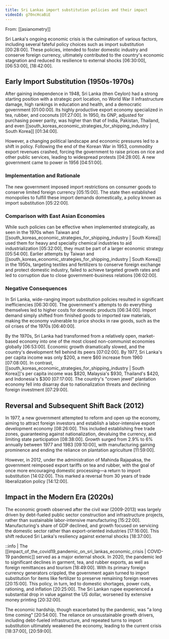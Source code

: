 ```yaml
---
title: Sri Lankas import substitution policies and their impact
videoId: g70ncHcaBiE
---
```


From: [[asianometry]] <br/> 

Sri Lanka's ongoing economic crisis is the culmination of various factors, including several fateful policy choices such as import substitution <a class="yt-timestamp" data-t="00:28:00">[00:28:00]</a>. These policies, intended to foster domestic industry and conserve foreign currency, ultimately contributed to the country's economic stagnation and reduced its resilience to external shocks <a class="yt-timestamp" data-t="06:30:00">[06:30:00]</a>, <a class="yt-timestamp" data-t="06:53:00">[06:53:00]</a>, <a class="yt-timestamp" data-t="18:42:00">[18:42:00]</a>.

## Early Import Substitution (1950s-1970s)

After gaining independence in 1948, Sri Lanka (then Ceylon) had a strong starting position with a strategic port location, no World War II infrastructure damage, high rankings in education and health, and a democratic government <a class="yt-timestamp" data-t="01:00:00">[01:00:00]</a>. Its highly productive export economy specialized in tea, rubber, and coconuts <a class="yt-timestamp" data-t="01:27:00">[01:27:00]</a>. In 1950, its GNP, adjusted for purchasing power parity, was higher than that of India, Pakistan, Thailand, and even [[south_koreas_economic_strategies_for_shipping_industry | South Korea]] <a class="yt-timestamp" data-t="01:34:00">[01:34:00]</a>.

However, a changing political landscape and economic pressures led to a shift in policy. Following the end of the Korean War in 1953, commodity export revenues crashed, forcing the government to raise prices on rice and other public services, leading to widespread protests <a class="yt-timestamp" data-t="04:28:00">[04:28:00]</a>. A new government came to power in 1956 <a class="yt-timestamp" data-t="04:51:00">[04:51:00]</a>.

### Implementation and Rationale
The new government imposed import restrictions on consumer goods to conserve limited foreign currency <a class="yt-timestamp" data-t="05:15:00">[05:15:00]</a>. The state then established monopolies to fulfill these import demands domestically, a policy known as import substitution <a class="yt-timestamp" data-t="05:22:00">[05:22:00]</a>.

### Comparison with East Asian Economies
While such policies can be effective when implemented strategically, as seen in the 1970s when Taiwan and [[south_koreas_economic_strategies_for_shipping_industry | South Korea]] used them for heavy and specialty chemical industries to aid industrialization <a class="yt-timestamp" data-t="05:32:00">[05:32:00]</a>, they must be part of a larger economic strategy <a class="yt-timestamp" data-t="05:54:00">[05:54:00]</a>. Earlier attempts by Taiwan and [[south_koreas_economic_strategies_for_shipping_industry | South Korea]] in the 1950s, targeting textiles and fertilizers to conserve foreign exchange and protect domestic industry, failed to achieve targeted growth rates and led to corruption due to close government-business relations <a class="yt-timestamp" data-t="06:02:00">[06:02:00]</a>.

### Negative Consequences
In Sri Lanka, wide-ranging import substitution policies resulted in significant inefficiencies <a class="yt-timestamp" data-t="06:30:00">[06:30:00]</a>. The government's attempts to do everything themselves led to higher costs for domestic products <a class="yt-timestamp" data-t="06:34:00">[06:34:00]</a>. Import demand simply shifted from finished goods to imported raw materials, making the economy vulnerable to price shocks in raw goods, such as the oil crises of the 1970s <a class="yt-timestamp" data-t="06:40:00">[06:40:00]</a>.

By the 1970s, Sri Lanka had transformed from a relatively open, market-based economy into one of the most closed non-communist economies globally <a class="yt-timestamp" data-t="06:53:00">[06:53:00]</a>. Economic growth dramatically slowed, and the country's development fell behind its peers <a class="yt-timestamp" data-t="07:02:00">[07:02:00]</a>. By 1977, Sri Lanka's per capita income was only $200, a mere $60 increase from 1960 <a class="yt-timestamp" data-t="07:08:00">[07:08:00]</a>. In contrast, [[south_koreas_economic_strategies_for_shipping_industry | South Korea]]'s per capita income was $820, Malaysia's $930, Thailand's $420, and Indonesia's $300 <a class="yt-timestamp" data-t="07:17:00">[07:17:00]</a>. The country's "crown jewel" plantation economy fell into disarray due to nationalization threats and declining foreign investment <a class="yt-timestamp" data-t="07:29:00">[07:29:00]</a>.

## Reversal and Subsequent Shift Back (2012)

In 1977, a new government attempted to reform and open up the economy, aiming to attract foreign investors and establish a labor-intensive export development economy <a class="yt-timestamp" data-t="08:26:00">[08:26:00]</a>. This included establishing free trade zones, guaranteeing against nationalization, devaluing the currency, and limiting state participation <a class="yt-timestamp" data-t="08:38:00">[08:38:00]</a>. Growth surged from 2.9% to 6% annually between 1977 and 1983 <a class="yt-timestamp" data-t="09:10:00">[09:10:00]</a>, with manufacturing gaining prominence and ending the reliance on plantation agriculture <a class="yt-timestamp" data-t="11:59:00">[11:59:00]</a>.

However, in 2012, under the administration of Mahinda Rajapaksa, the government reimposed export tariffs on tea and rubber, with the goal of once more encouraging domestic processing—a return to import substitution <a class="yt-timestamp" data-t="14:02:00">[14:02:00]</a>. This marked a reversal from 30 years of trade liberalization policy <a class="yt-timestamp" data-t="14:12:00">[14:12:00]</a>.

## Impact in the Modern Era (2020s)

The economic growth observed after the civil war (2009-2013) was largely driven by debt-fueled public sector construction and infrastructure projects, rather than sustainable labor-intensive manufacturing <a class="yt-timestamp" data-t="15:22:00">[15:22:00]</a>. Manufacturing's share of GDP declined, and growth focused on servicing the domestic sector rather than export-oriented industries <a class="yt-timestamp" data-t="17:16:00">[17:16:00]</a>. This shift reduced Sri Lanka's resiliency against external shocks <a class="yt-timestamp" data-t="18:37:00">[18:37:00]</a>.

::info | The [[impact_of_the_covid19_pandemic_on_sri_lankas_economic_crisis | COVID-19 pandemic]] served as a major external shock.
In 2020, the pandemic led to significant declines in garment, tea, and rubber exports, as well as foreign remittances and tourism <a class="yt-timestamp" data-t="18:49:00">[18:49:00]</a>. With its primary foreign currency generators crippled, the government again turned to import substitution for items like fertilizer to preserve remaining foreign reserves <a class="yt-timestamp" data-t="20:15:00">[20:15:00]</a>. This policy, in turn, led to domestic shortages, power cuts, rationing, and inflation <a class="yt-timestamp" data-t="20:25:00">[20:25:00]</a>. The Sri Lankan rupee experienced a substantial drop in value against the US dollar, worsened by extensive money printing <a class="yt-timestamp" data-t="20:32:00">[20:32:00]</a>.

The economic hardship, though exacerbated by the pandemic, was "a long time coming" <a class="yt-timestamp" data-t="20:54:00">[20:54:00]</a>. The reliance on unsustainable growth drivers, including debt-fueled infrastructure, and repeated turns to import substitution ultimately weakened the economy, leading to the current crisis <a class="yt-timestamp" data-t="18:37:00">[18:37:00]</a>, <a class="yt-timestamp" data-t="20:59:00">[20:59:00]</a>.